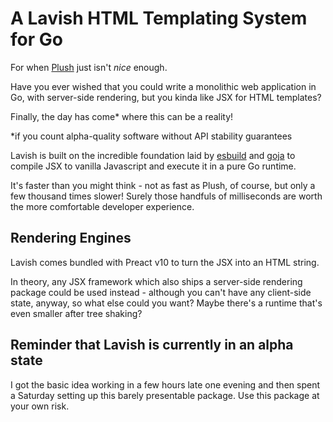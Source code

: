 # A Lavish HTML Templating System for Go

For when [Plush](https://github.com/gobuffalo/plush) just isn't _nice_ enough.

Have you ever wished that you could write a monolithic web application in Go,
with server-side rendering, but you kinda like JSX for HTML templates?

Finally, the day has come* where this can be a reality!

*if you count alpha-quality software without API stability guarantees

Lavish is built on the incredible foundation laid by
[esbuild](https://github.com/evanw/esbuild)
and
[goja](https://github.com/dop251/goja)
to compile JSX to vanilla Javascript and execute it in a pure Go runtime.

It's faster than you might think - not as fast as Plush, of course, but only a
few thousand times slower! Surely those handfuls of milliseconds are worth the
more comfortable developer experience.

## Rendering Engines

Lavish comes bundled with Preact v10 to turn the JSX into an HTML string.

In theory, any JSX framework which also ships a server-side rendering package
could be used instead - although you can't have any client-side state, anyway,
so what else could you want? Maybe there's a runtime that's even smaller after
tree shaking?

## Reminder that Lavish is currently in an alpha state

I got the basic idea working in a few hours late one evening and then spent a
Saturday setting up this barely presentable package. Use this package at your
own risk.
